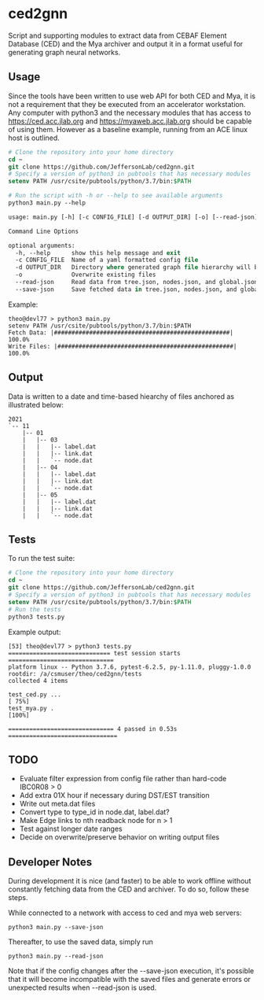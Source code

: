 # ced2gnn
Script and supporting modules to extract data from CEBAF Element Database (CED) and the Mya archiver and output it in a format useful for generating graph neural networks.

## Usage
Since the tools have been written to use web API for both CED and Mya, it is not a requirement that they be executed from an accelerator workstation.  Any computer with python3 and the necessary modules that has access to https://ced.acc.jlab.org and https://myaweb.acc.jlab.org should be capable of using them.  However as a baseline example, running from an ACE linux host is outlined.

```csh
# Clone the repository into your home directory
cd ~
git clone https://github.com/JeffersonLab/ced2gnn.git
# Specify a version of python3 in pubtools that has necessary modules
setenv PATH /usr/csite/pubtools/python/3.7/bin:$PATH

# Run the script with -h or --help to see available arguments
python3 main.py --help

usage: main.py [-h] [-c CONFIG_FILE] [-d OUTPUT_DIR] [-o] [--read-json] [--save-json]

Command Line Options

optional arguments:
  -h, --help      show this help message and exit
  -c CONFIG_FILE  Name of a yaml formatted config file
  -d OUTPUT_DIR   Directory where generated graph file hierarchy will be written
  -o              Overwrite existing files
  --read-json     Read data from tree.json, nodes.json, and global.json instead of CED and Mya
  --save-json     Save fetched data in tree.json, nodes.json, and global.json

```
Example:

```
theo@devl77 > python3 main.py
setenv PATH /usr/csite/pubtools/python/3.7/bin:$PATH
Fetch Data: |##################################################| 100.0%
Write Files: |##################################################| 100.0%
```

## Output
Data is written to a date and time-based hiearchy of files anchored as illustrated below:

```
2021
`-- 11
    |-- 01
    |   |-- 03
    |   |   |-- label.dat
    |   |   |-- link.dat
    |   |   `-- node.dat
    |   |-- 04
    |   |   |-- label.dat
    |   |   |-- link.dat
    |   |   `-- node.dat
    |   |-- 05
    |   |   |-- label.dat
    |   |   |-- link.dat
    |   |   `-- node.dat

```

## Tests
To run the test suite:

```csh
# Clone the repository into your home directory
cd ~
git clone https://github.com/JeffersonLab/ced2gnn.git
# Specify a version of python3 in pubtools that has necessary modules
setenv PATH /usr/csite/pubtools/python/3.7/bin:$PATH
# Run the tests
python3 tests.py
```

Example output:

```
[53] theo@devl77 > python3 tests.py
============================= test session starts ==============================
platform linux -- Python 3.7.6, pytest-6.2.5, py-1.11.0, pluggy-1.0.0
rootdir: /a/csmuser/theo/ced2gnn/tests
collected 4 items

test_ced.py ...                                                          [ 75%]
test_mya.py .                                                            [100%]

============================== 4 passed in 0.53s ===============================
```

## TODO
 * Evaluate filter expression from config file rather than hard-code IBC0R08 > 0
 * Add extra 01X hour if necessary during DST/EST transition
 * Write out meta.dat files
 * Convert type to type_id in node.dat, label.dat?
 * Make Edge links to nth readback node for n > 1
 * Test against longer date ranges
 * Decide on overwrite/preserve behavior on writing output files


## Developer Notes
During development it is nice (and faster) to be able to work offline without constantly fetching data 
from the CED and archiver.  To do so, follow these steps.

While connected to a network with access to ced and mya web servers:
```
python3 main.py --save-json
```

Thereafter, to use the saved data, simply run
```
python3 main.py --read-json
```

Note that if the config changes after the --save-json execution, it's possible that it will become 
incompatible with the saved files and generate errors or unexpected results when --read-json is used.
